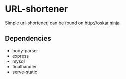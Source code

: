 # URL-shortener
Simple url-shortener, can be found on http://oskar.ninja.
## Dependencies
* body-parser
* express
* mysql
* finalhandler
* serve-static
